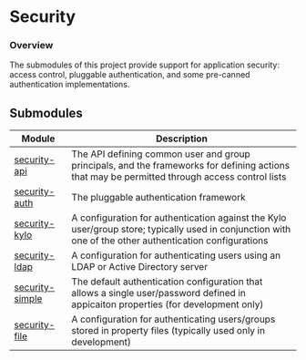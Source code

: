 Security
==========

### Overview

The submodules of this project provide support for application security: access control, pluggable authentication, and some pre-canned authentication implementations.

## Submodules

| Module | Description |
|---------------------------------|------|
| [security-api](security-api)   | The API defining common user and group principals, and the frameworks for defining actions that may be permitted through access control lists
| [security-auth](security-auth) | The pluggable authentication framework
| [security-kylo](security-auth-kylo) | A configuration for authentication against the Kylo user/group store; typically used in conjunction with one of the other authentication configurations
| [security-ldap](security-auth-ldap) | A configuration for authenticating users using an LDAP or Active Directory server
| [security-simple](security-auth-simple) | The default authentication configuration that allows a single user/password defined in appicaiton properties (for development only)
| [security-file](security-auth-file) | A configuration for authenticating users/groups stored in property files (typically used only in development)


